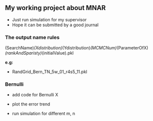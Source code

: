 ## My working project about MNAR

- Just run simulation for my supervisor
- Hope it can be submitted by a good journal

### The output name rules

(SearchName)_(Xdistribution)_(Ydistribution)_(MCMCNum)_(ParameterOfX)_(rankAndSparisty)_(initialValue).pkl

**e.g:**

- RandGrid_Bern_TN_5w_01_r4s5_11.pkl

### Bernulli

- add code for Bernulli X

- plot the error trend

- run simulation for different m, n
